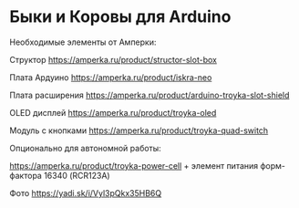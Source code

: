 # Быки и Коровы для Arduino

Необходимые элементы от Амперки:


Структор https://amperka.ru/product/structor-slot-box


Плата Ардуино https://amperka.ru/product/iskra-neo


Плата расширения https://amperka.ru/product/arduino-troyka-slot-shield


OLED дисплей https://amperka.ru/product/troyka-oled


Модуль с кнопками https://amperka.ru/product/troyka-quad-switch


Опционально для автономной работы:


https://amperka.ru/product/troyka-power-cell + элемент питания форм-фактора 16340 (RCR123A)



Фото https://yadi.sk/i/Vyl3pQkx35HB6Q
